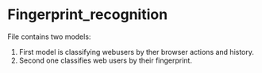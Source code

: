 # Fingerprint_recognition
File contains two models:
1) First model is classifying webusers by ther browser actions and history.
2) Second one classifies web users by their fingerprint.
